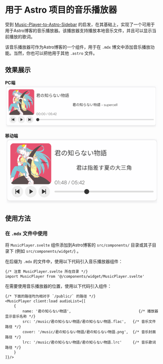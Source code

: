 # 用于 Astro 项目的音乐播放器

受到 [Music-Player-to-Astro-Sidebar](https://github.com/D-K-Deng/Music-Player-to-Astro-Sidebar) 的启发，在其基础上，实现了一个可用于用于Astro博客的音乐播放器。该播放器支持播放本地音乐文件，并且可以显示当前播放的歌词。

该音乐播放器可作为Astro博客的一个组件，用于在 `.mdx` 博文中添加音乐播放功能。当然，你也可以把他用于其他 `.astro` 文件。

## 效果展示

**PC端**
![PC端效果图](img/pc.png)

**移动端**
![移动端效果图](img/mobile.png)

## 使用方法

### 在 `.mdx` 文件中使用

将 `MusicPlayer.svelte` 组件添加到Astro博客的 `src/components/` 目录或其子目录下 (例如 `src/components/widget/`) 。

在后缀为 `.mdx` 的文件中，使用以下代码引入音乐播放器组件：

```mdx
{/* 注意 MusicPlayer.svelte 所在目录 */}
import MusicPlayer from '@/components/widget/MusicPlayer.svelte'
```

在需要使用音乐播放器的位置，使用以下代码引入组件：

```mdx
{/* 下面的路径均为相对于 `/public/` 的路径 */}
<MusicPlayer client:load audioList={[
    {
        name: '君の知らない物語',                               {/* 播放器显示音乐名称 */}
        src: '/music/君の知らない物語/君の知らない物語.flac',   {/* 音乐文件路径 */}
        cover: '/music/君の知らない物語/君の知らない物語.png',  {/* 音乐封面路径 */}
        lrc: '/music/君の知らない物語/君の知らない物語.lrc'     {/* 音乐歌词路径 */}
    }
]}/>
```
